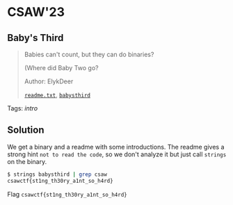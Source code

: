 # CSAW'23

## Baby's Third

> 
> Babies can't count, but they can do binaries?
> 
> (Where did Baby Two go?
>
>  Author: ElykDeer
>
> [`readme.txt`](readme.txt), [`babysthird`](babysthird)

Tags: _intro_

## Solution
We get a binary and a readme with some introductions. The readme gives a strong hint `not to read the code`, so we don't analyze it but just call `strings` on the binary.

```bash
$ strings babysthird | grep csaw
csawctf{st1ng_th30ry_a1nt_so_h4rd}
```

Flag `csawctf{st1ng_th30ry_a1nt_so_h4rd}`